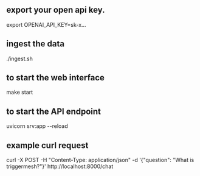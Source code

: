 ## export your open api key.
export OPENAI_API_KEY=sk-x...

## ingest the data
./ingest.sh

## to start the web interface
make start

## to start the API endpoint
uvicorn srv:app --reload

## example curl request 
curl -X POST -H "Content-Type: application/json" -d '{"question": "What is triggermesh?"}' http://localhost:8000/chat
